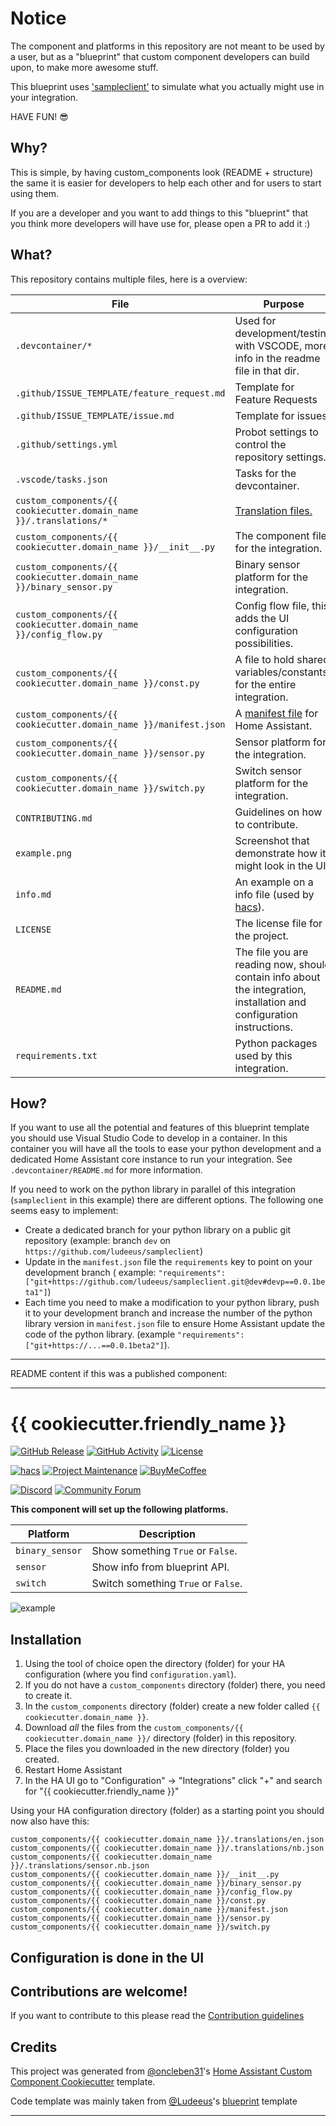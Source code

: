 # Notice

The component and platforms in this repository are not meant to be used by a
user, but as a "blueprint" that custom component developers can build
upon, to make more awesome stuff.

This blueprint uses ['sampleclient'](https://github.com/ludeeus/sampleclient) to simulate what you actually might use in your integration.

HAVE FUN! 😎

## Why?

This is simple, by having custom_components look (README + structure) the same
it is easier for developers to help each other and for users to start using them.

If you are a developer and you want to add things to this "blueprint" that you think more
developers will have use for, please open a PR to add it :)

## What?

This repository contains multiple files, here is a overview:

File | Purpose
-- | --
`.devcontainer/*` | Used for development/testing with VSCODE, more info in the readme file in that dir.
`.github/ISSUE_TEMPLATE/feature_request.md` | Template for Feature Requests
`.github/ISSUE_TEMPLATE/issue.md` | Template for issues
`.github/settings.yml` | Probot settings to control the repository settings.
`.vscode/tasks.json` | Tasks for the devcontainer.
`custom_components/{{ cookiecutter.domain_name }}/.translations/*` | [Translation files.](https://developers.home-assistant.io/docs/en/next/internationalization_custom_component_localization.html#translation-strings)
`custom_components/{{ cookiecutter.domain_name }}/__init__.py` | The component file for the integration.
`custom_components/{{ cookiecutter.domain_name }}/binary_sensor.py` | Binary sensor platform for the integration.
`custom_components/{{ cookiecutter.domain_name }}/config_flow.py` | Config flow file, this adds the UI configuration possibilities.
`custom_components/{{ cookiecutter.domain_name }}/const.py` | A file to hold shared variables/constants for the entire integration.
`custom_components/{{ cookiecutter.domain_name }}/manifest.json` | A [manifest file](https://developers.home-assistant.io/docs/en/creating_integration_manifest.html) for Home Assistant.
`custom_components/{{ cookiecutter.domain_name }}/sensor.py` | Sensor platform for the integration.
`custom_components/{{ cookiecutter.domain_name }}/switch.py` | Switch sensor platform for the integration.
`CONTRIBUTING.md` | Guidelines on how to contribute.
`example.png` | Screenshot that demonstrate how it might look in the UI.
`info.md` | An example on a info file (used by [hacs][hacs]).
`LICENSE` | The license file for the project.
`README.md` | The file you are reading now, should contain info about the integration, installation and configuration instructions.
`requirements.txt` | Python packages used by this integration.

## How?

If you want to use all the potential and features of this blueprint template you
should use Visual Studio Code to develop in a container. In this container you
will have all the tools to ease your python development and a dedicated Home
Assistant core instance to run your integration. See `.devcontainer/README.md` for more information.

If you need to work on the python library in parallel of this integration
(`sampleclient` in this example) there are different options. The following one seems
easy to implement:

- Create a dedicated branch for your python library on a public git repository (example: branch
`dev` on `https://github.com/ludeeus/sampleclient`)
- Update in the `manifest.json` file the `requirements` key to point on your development branch
( example: `"requirements": ["git+https://github.com/ludeeus/sampleclient.git@dev#devp==0.0.1beta1"]`)
- Each time you need to make a modification to your python library, push it to your
development branch and increase the number of the python library version in `manifest.json` file
to ensure Home Assistant update the code of the python library. (example `"requirements": ["git+https://...==0.0.1beta2"]`).


***
README content if this was a published component:
***

# {{ cookiecutter.friendly_name }}

[![GitHub Release][releases-shield]][releases]
[![GitHub Activity][commits-shield]][commits]
[![License][license-shield]](LICENSE)

[![hacs][hacsbadge]][hacs]
[![Project Maintenance][maintenance-shield]][user_profile]
[![BuyMeCoffee][buymecoffeebadge]][buymecoffee]

[![Discord][discord-shield]][discord]
[![Community Forum][forum-shield]][forum]

**This component will set up the following platforms.**

Platform | Description
-- | --
`binary_sensor` | Show something `True` or `False`.
`sensor` | Show info from blueprint API.
`switch` | Switch something `True` or `False`.

![example][exampleimg]

## Installation

1. Using the tool of choice open the directory (folder) for your HA configuration (where you find `configuration.yaml`).
2. If you do not have a `custom_components` directory (folder) there, you need to create it.
3. In the `custom_components` directory (folder) create a new folder called `{{ cookiecutter.domain_name }}`.
4. Download _all_ the files from the `custom_components/{{ cookiecutter.domain_name }}/` directory (folder) in this repository.
5. Place the files you downloaded in the new directory (folder) you created.
6. Restart Home Assistant
7. In the HA UI go to "Configuration" -> "Integrations" click "+" and search for "{{ cookiecutter.friendly_name }}"

Using your HA configuration directory (folder) as a starting point you should now also have this:

```text
custom_components/{{ cookiecutter.domain_name }}/.translations/en.json
custom_components/{{ cookiecutter.domain_name }}/.translations/nb.json
custom_components/{{ cookiecutter.domain_name }}/.translations/sensor.nb.json
custom_components/{{ cookiecutter.domain_name }}/__init__.py
custom_components/{{ cookiecutter.domain_name }}/binary_sensor.py
custom_components/{{ cookiecutter.domain_name }}/config_flow.py
custom_components/{{ cookiecutter.domain_name }}/const.py
custom_components/{{ cookiecutter.domain_name }}/manifest.json
custom_components/{{ cookiecutter.domain_name }}/sensor.py
custom_components/{{ cookiecutter.domain_name }}/switch.py
```

## Configuration is done in the UI

<!---->

## Contributions are welcome!

If you want to contribute to this please read the [Contribution guidelines](CONTRIBUTING.md)

## Credits

This project was generated from [@oncleben31](https://github.com/oncleben31)'s [Home Assistant Custom Component Cookiecutter](https://github.com/oncleben31/cookiecutter-homeassistant-custom-component) template.

Code template was mainly taken from [@Ludeeus](https://github.com/ludeeus)'s [blueprint][blueprint] template

***

[blueprint]: https://github.com/custom-components/blueprint
[buymecoffee]: https://www.buymeacoffee.com/ludeeus
[buymecoffeebadge]: https://img.shields.io/badge/buy%20me%20a%20coffee-donate-yellow.svg?style=for-the-badge
[commits-shield]: https://img.shields.io/github/commit-activity/y/{{cookiecutter.github_user}}/{{cookiecutter.project_name}}.svg?style=for-the-badge
[commits]: https://github.com/{{cookiecutter.github_user}}/{{cookiecutter.project_name}}/commits/main
[hacs]: https://hacs.xyz
[hacsbadge]: https://img.shields.io/badge/HACS-Custom-orange.svg?style=for-the-badge
[discord]: https://discord.gg/Qa5fW2R
[discord-shield]: https://img.shields.io/discord/330944238910963714.svg?style=for-the-badge
[exampleimg]: example.png
[forum-shield]: https://img.shields.io/badge/community-forum-brightgreen.svg?style=for-the-badge
[forum]: https://community.home-assistant.io/
[license-shield]: https://img.shields.io/github/license/{{cookiecutter.github_user}}/{{cookiecutter.project_name}}.svg?style=for-the-badge
[maintenance-shield]: https://img.shields.io/badge/maintainer-%40{{cookiecutter.github_user}}-blue.svg?style=for-the-badge
[releases-shield]: https://img.shields.io/github/release/{{cookiecutter.github_user}}/{{cookiecutter.project_name}}.svg?style=for-the-badge
[releases]: https://github.com/{{cookiecutter.github_user}}/{{cookiecutter.project_name}}/releases
[user_profile]: https://github.com/{{cookiecutter.github_user}}
